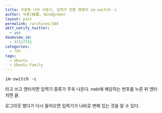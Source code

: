 ```yaml
---
title: 우분투 나비 사용시, 입력기 전환 명령어 im-switch -c
author: 녹풍(綠風, Windgreen)
layout: post
permalink: /archives/104
aktt_notify_twitter:
  - yes
daumview_id:
  - 37217731
categories:
  - 기타
tags:
  - Ubuntu
  - Ubuntu Family
---
```

<pre class="brush:plain">im-switch -c</pre>

라고 쓰고 엔터치면 입력기 종류가 주욱 나온다. nabi에 해당하는 번호를 누른 뒤 엔터치면 끝.

로그아웃 했다가 다시 들어오면 입력기가 나비로 변해 있는 것을 알 수 있다.